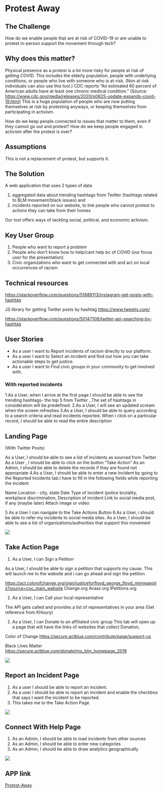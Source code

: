 # Protest Away

## The Challenge
How do we enable people that are at risk of COVID-19 or are unable to protest in-person support the movement through tech?

## Why does this matter?
Physical presence as a protest is a lot more risky for people at risk of getting  COVID. This includes the elderly population, people with underlying conditions, or people who live with someone who is at-risk. (Non at risk individuals can also use this tool.) CDC reports “An estimated 60 percent of American adults have at least one chronic medical condition.” (Source: https://www.cdc.gov/media/releases/2020/p0625-update-expands-covid-19.html)
This is a huge population of people who are now putting themselves at risk by protesting anyways, or keeping themselves from participating in activism. 

How do we keep people connected to issues that matter to them, even if they cannot go out and protest?
How do we keep people engaged in activism after the protest is over?

## Assumptions
This is not a replacement of protest, but supports it. 

## The Solution
A web application that uses 2 types of data 
1. aggregated data about trending hashtags from Twitter (hashtags related to BLM movement/black issues) and 
1. incidents reported on our website, to link people who cannot protest to actions they can take from their homes 

Our tool offers ways of tackling social, political, and economic activism.


## Key User Group

1. People who want to report a problem 
1. People who don't know how to help/cant help bc of COVID (our focus user for the presentation) 
1. Civic organizations who want to get connected with and act on local occurrences of racism

## Technical resources

https://stackoverflow.com/questions/51689113/instagram-get-posts-with-hashtag

JS library for getting Twitter posts by hashtag
https://www.tweetjs.com/

https://stackoverflow.com/questions/50147108/twitter-api-searching-by-hashtag

## User Stories

- As a user I want to Report incidents of racism directly to our platform. 
- As a user I want to Select an incident and find out how you can take actionable steps to get justice.
- As a user I want to Find civic groups in your community to get involved with.

### With reported incidents
1.As a User, when I arrive at the first page I should be able to see the trending hashtags- the top 5 from Twitter ,.The set of hashtags in consideration will be predefined. 
2.As a User, I will see an updated scream when the screen refreshes 
3.As a User, I should be able to query according to a search criteria and read incidents reported. When i click on a particular record, I should be able to read the entire description

## Landing Page 
(With Twitter Posts)

As a User, I should be able to see a list of incidents as sourced from Twitter
As a User , I should be able to click on the button “Take Action”
As an Admin, I should be able to delete the records if they are found not appropriate
4.As a User, I should be able to enter a new Incident by going to the Reported Incidents tab.I have to fill in the following fields while reporting the incident

Name
Location - city, state
Date
Type of incident (police brutality, workplace discrimination, 
Description of incident
Link to social media post, if any (maybe later)
Attach image or video

5 As a User I can navigate to the Take Actions Button
6.As a User, i should be able to refer my incidents to social media sites. 
As a User, I should be able to see a list of organizations/authorities that support this movement

![](src/images/Screen%20Shot%202020-07-29%20at%208.17.54%20PM.png)


## Take Action Page
 
1. As a User, I can Sign a Petition

As a User, I should be able to sign a petition that supports my cause. This will launch me to the website and i can go ahead and sign the petition

https://act.colorofchange.org/sign/justiceforfloyd_george_floyd_minneapolis?source=coc_main_website
Change.org
Avaaz.org
IPetitions.org

1. As a User, I can Call your local representative

The API gets called and provides a list of representatives in your area
(Get reference from KHoury)

1. As a User, I can Donate to an affiliated civic group This tab will open up a page that will have the links of websites that collect Donation,

Color of Change  https://secure.actblue.com/contribute/page/support-us

Black LIves Matter https://secure.actblue.com/donate/ms_blm_homepage_2019

![](src/images/Screen%20Shot%202020-07-29%20at%208.19.54%20PM.png)

## Report an Incident Page

1. As a user I should be able to report an incident.
1. As a user I should be able to report an incident and enable the checkbox that says I want the incident to be reported.
1. This takes me to the Take Action Page

![](src/images/Screen%20Shot%202020-07-29%20at%208.18.14%20PM.png)

## Connect With Help Page

1. As an Admin, I should be able to load incidents from other sources
1. As an Admin, I should be able to enter new categories
1. As an Admin, I should be able to draw analytics geographically


![](src/images/Screen%20Shot%202020-07-29%20at%208.18.30%20PM.png)

## APP link
[Protest-Away](http://virtual-protest.org/)







 











